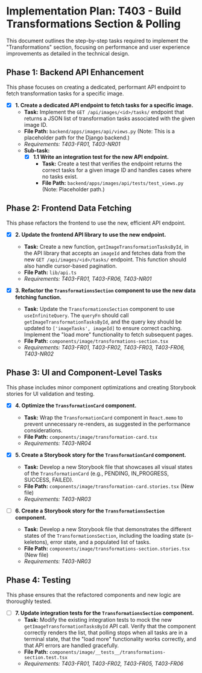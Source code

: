 # Implementation Plan: T403 - Build Transformations Section & Polling

This document outlines the step-by-step tasks required to implement the "Transformations" section, focusing on performance and user experience improvements as detailed in the technical design.

## Phase 1: Backend API Enhancement

This phase focuses on creating a dedicated, performant API endpoint to fetch transformation tasks for a specific image.

- [x] **1. Create a dedicated API endpoint to fetch tasks for a specific image.**
  - **Task:** Implement the `GET /api/images/<id>/tasks/` endpoint that returns a JSON list of transformation tasks associated with the given image ID.
  - **File Path:** `backend/apps/images/api/views.py` (Note: This is a placeholder path for the Django backend.)
  - _Requirements: T403-FR01, T403-NR01_
  - **Sub-task:**
    - [x] **1.1 Write an integration test for the new API endpoint.**
      - **Task:** Create a test that verifies the endpoint returns the correct tasks for a given image ID and handles cases where no tasks exist.
      - **File Path:** `backend/apps/images/api/tests/test_views.py` (Note: Placeholder path.)

## Phase 2: Frontend Data Fetching

This phase refactors the frontend to use the new, efficient API endpoint.

- [x] **2. Update the frontend API library to use the new endpoint.**

  - **Task:** Create a new function, `getImageTransformationTasksById`, in the API library that accepts an `imageId` and fetches data from the new `GET /api/images/<id>/tasks/` endpoint. This function should also handle cursor-based pagination.
  - **File Path:** `lib/api.ts`
  - _Requirements: T403-FR01, T403-FR06, T403-NR01_

- [x] **3. Refactor the `TransformationsSection` component to use the new data fetching function.**
  - **Task:** Update the `TransformationsSection` component to use `useInfiniteQuery`. The `queryFn` should call `getImageTransformationTasksById`, and the query key should be updated to `['imageTasks', imageId]` to ensure correct caching. Implement the "load more" functionality to fetch subsequent pages.
  - **File Path:** `components/image/transformations-section.tsx`
  - _Requirements: T403-FR01, T403-FR02, T403-FR03, T403-FR06, T403-NR02_

## Phase 3: UI and Component-Level Tasks

This phase includes minor component optimizations and creating Storybook stories for UI validation and testing.

- [x] **4. Optimize the `TransformationCard` component.**

  - **Task:** Wrap the `TransformationCard` component in `React.memo` to prevent unnecessary re-renders, as suggested in the performance considerations.
  - **File Path:** `components/image/transformation-card.tsx`
  - _Requirements: T403-NR04_

- [x] **5. Create a Storybook story for the `TransformationCard` component.**

  - **Task:** Develop a new Storybook file that showcases all visual states of the `TransformationCard` (e.g., PENDING, IN_PROGRESS, SUCCESS, FAILED).
  - **File Path:** `components/image/transformation-card.stories.tsx` (New file)
  - _Requirements: T403-NR03_

- [ ] **6. Create a Storybook story for the `TransformationsSection` component.**
  - **Task:** Develop a new Storybook file that demonstrates the different states of the `TransformationsSection`, including the loading state (s-keletons), error state, and a populated list of tasks.
  - **File Path:** `components/image/transformations-section.stories.tsx` (New file)
  - _Requirements: T403-NR03_

## Phase 4: Testing

This phase ensures that the refactored components and new logic are thoroughly tested.

- [ ] **7. Update integration tests for the `TransformationsSection` component.**
  - **Task:** Modify the existing integration tests to mock the new `getImageTransformationTasksById` API call. Verify that the component correctly renders the list, that polling stops when all tasks are in a terminal state, that the "load more" functionality works correctly, and that API errors are handled gracefully.
  - **File Path:** `components/image/__tests__/transformations-section.test.tsx`
  - _Requirements: T403-FR01, T403-FR02, T403-FR05, T403-FR06_
